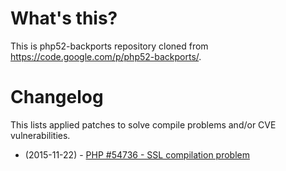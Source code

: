 # What's this?

This is php52-backports repository cloned from https://code.google.com/p/php52-backports/.

# Changelog

This lists applied patches to solve compile problems and/or CVE vulnerabilities.

* (2015-11-22) - [PHP #54736 - SSL compilation problem](https://bugs.php.net/bug.php?id=54736)

